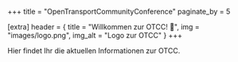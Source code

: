 +++
title = "OpenTransportCommunityConference"
paginate_by = 5

[extra]
header = { title = "Willkommen zur OTCC! 👋", img = "images/logo.png", img_alt = "Logo zur OTCC" }
+++

Hier findet Ihr die aktuellen Informationen zur OTCC.
